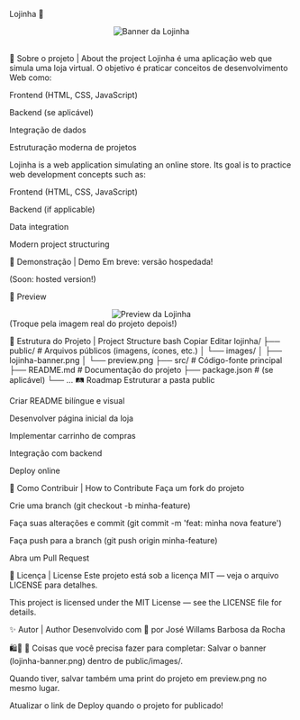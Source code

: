 Lojinha 🛒
<div align="center"> <img src="./public/images/lojinha-banner.png" alt="Banner da Lojinha" /> </div> <br />

📜 Sobre o projeto | About the project
Lojinha é uma aplicação web que simula uma loja virtual.
O objetivo é praticar conceitos de desenvolvimento Web como:

Frontend (HTML, CSS, JavaScript)

Backend (se aplicável)

Integração de dados

Estruturação moderna de projetos

Lojinha is a web application simulating an online store.
Its goal is to practice web development concepts such as:

Frontend (HTML, CSS, JavaScript)

Backend (if applicable)

Data integration

Modern project structuring

🚀 Demonstração | Demo
Em breve: versão hospedada!

(Soon: hosted version!)

📸 Preview
<div align="center"> <img src="./public/images/preview.png" alt="Preview da Lojinha" /> </div>
(Troque pela imagem real do projeto depois!)

📂 Estrutura do Projeto | Project Structure
bash
Copiar
Editar
lojinha/
├── public/       # Arquivos públicos (imagens, ícones, etc.)
│    └── images/
│         ├── lojinha-banner.png
│         └── preview.png
├── src/          # Código-fonte principal
├── README.md     # Documentação do projeto
├── package.json  # (se aplicável)
└── ...
🛤️ Roadmap
 Estruturar a pasta public

 Criar README bilíngue e visual

 Desenvolver página inicial da loja

 Implementar carrinho de compras

 Integração com backend

 Deploy online

🤝 Como Contribuir | How to Contribute
Faça um fork do projeto

Crie uma branch (git checkout -b minha-feature)

Faça suas alterações e commit (git commit -m 'feat: minha nova feature')

Faça push para a branch (git push origin minha-feature)

Abra um Pull Request

📄 Licença | License
Este projeto está sob a licença MIT — veja o arquivo LICENSE para detalhes.

This project is licensed under the MIT License — see the LICENSE file for details.

✨ Autor | Author
Desenvolvido com 💙 por José Willams Barbosa da Rocha

🛍️🚀
📢 Coisas que você precisa fazer para completar:
Salvar o banner (lojinha-banner.png) dentro de public/images/.

Quando tiver, salvar também uma print do projeto em preview.png no mesmo lugar.

Atualizar o link de Deploy quando o projeto for publicado!
